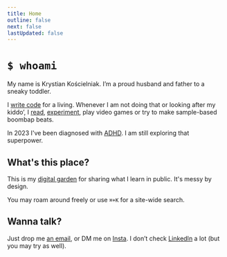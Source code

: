 ```yaml
---
title: Home
outline: false
next: false
lastUpdated: false
---
```


# `$ whoami`

My name is Krystian Kościelniak. I’m a proud husband and father to a sneaky toddler.

I [write code](https://github.com/kkoscielniak) for a living. Whenever I am not doing that or looking after my kiddo’, I [read](/reading/reading-list), [experiment](/Projects/index.md), play video games or try to make sample-based boombap beats.

In 2023 I've been diagnosed with [ADHD](/ADHD/index.md). I am still exploring that superpower.

## What's this place?

This is my [digital garden](/About/digital-garden.md) for sharing what I learn in public. It's messy by design.

You may roam around freely or use `⌘+K` for a site-wide search.

## Wanna talk?

Just drop me <a href="mailto:krystian@koscielniak.pro">an email</a>, or DM me on [Insta](https://instagram.com/pankoscielniak). I don’t check [LinkedIn](https://www.linkedin.com/in/krystian-koÅ9Bcielniak-629102a7/) a lot (but you may try as well).

